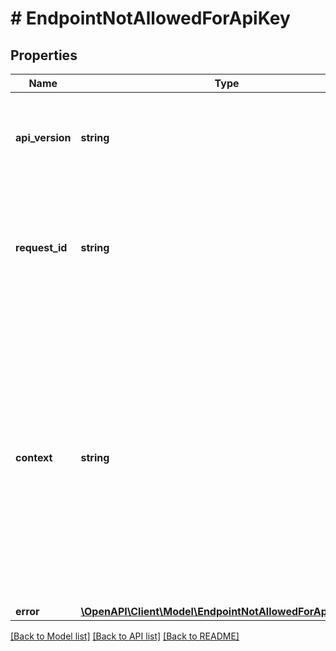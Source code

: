 # # EndpointNotAllowedForApiKey

## Properties

Name | Type | Description | Notes
------------ | ------------- | ------------- | -------------
**api_version** | **string** | Specifies the version of the API that incorporates this endpoint. |
**request_id** | **string** | Defines the ID of the request. The &#x60;requestId&#x60; is generated by Crypto APIs and it&#39;s unique for every request. |
**context** | **string** | In batch situations the user can use the context to correlate responses with requests. This property is present regardless of whether the response was successful or returned as an error. &#x60;context&#x60; is specified by the user. | [optional]
**error** | [**\OpenAPI\Client\Model\EndpointNotAllowedForApiKeyError**](EndpointNotAllowedForApiKeyError.md) |  |

[[Back to Model list]](../../README.md#models) [[Back to API list]](../../README.md#endpoints) [[Back to README]](../../README.md)
